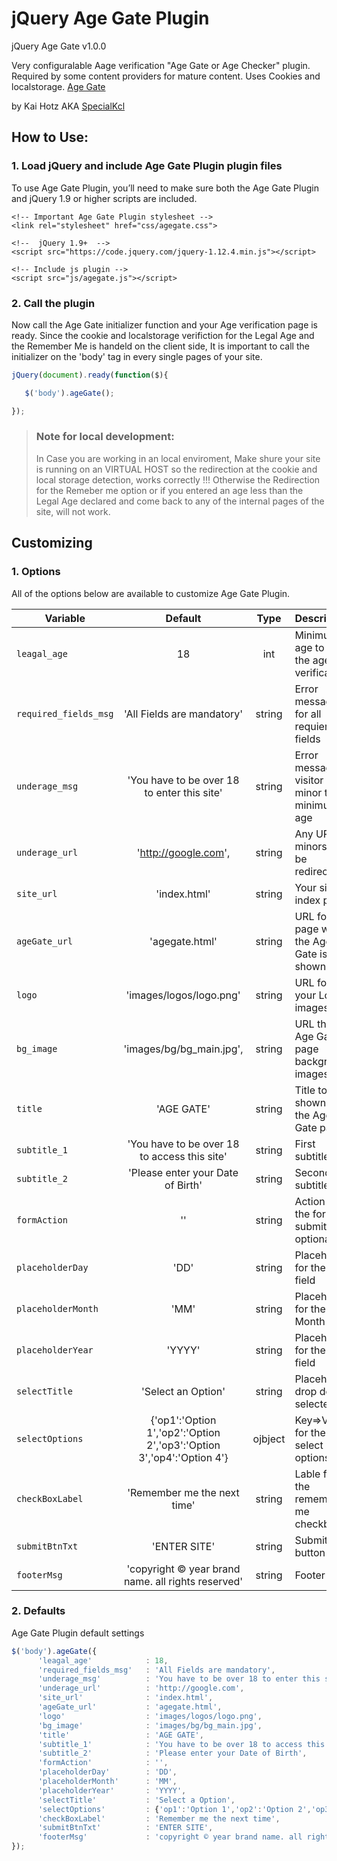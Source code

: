 # jQuery Age Gate Plugin

 jQuery Age Gate v1.0.0

Very configuralable Aage verification "Age Gate or Age Checker" plugin. 
Required by some content providers for mature content.
Uses Cookies and localstorage.
[Age Gate](https://github.com/SpecialKcl/jQuery-Age-Gate-Plugin)

 by Kai Hotz AKA [SpecialKcl](https://github.com/SpecialKcl) 

## How to Use:

### 1. Load jQuery and include Age Gate Plugin plugin files

To use Age Gate Plugin, you’ll need to make sure both the Age Gate Plugin and jQuery 1.9 or higher scripts are included.

```htnml
<!-- Important Age Gate Plugin stylesheet -->
<link rel="stylesheet" href="css/agegate.css">

<!--  jQuery 1.9+  -->
<script src="https://code.jquery.com/jquery-1.12.4.min.js"></script>
 
<!-- Include js plugin -->
<script src="js/agegate.js"></script>
```


### 2. Call the plugin

Now call the Age Gate initializer function and your Age verification page is ready.
Since the cookie and localstorage verifiction for the Legal Age and the Remember Me is handeld on the client side,
It is important to call the initializer on the 'body' tag  in every single pages of your site.

```javascript
jQuery(document).ready(function($){

   $('body').ageGate();

});
```
> ### Note for local development:
> In Case you are working in an local enviroment, Make shure your site is running on an VIRTUAL HOST 
> so the redirection at the cookie and local storage detection, works correctly !!!
> Otherwise the Redirection for the Remeber me option or if you entered an age less than the Legal Age declared and come back to any of the internal pages of the site, will not work.

## Customizing

### 1. Options

All of the options below are available to customize Age Gate Plugin.

| Variable              | Default                                                               | Type   | Description                                     |
| --------------------- |:---------------------------------------------------------------------:|:------:| ------------------------------------------------|
| `leagal_age`          | 18                                                                    | int    | Minimum age to pass the age verification        |
| `required_fields_msg` | 'All Fields are mandatory'                                            | string | Error message for all requiered fields          |
| `underage_msg`        | 'You have to be over 18 to enter this site'                           | string | Error message if visitor i minor the minimum age|
| `underage_url`        | 'http://google.com',                                                  | string | Any URL for minors to be redirected             |
| `site_url`            | 'index.html'                                                          | string | Your site index page                            |
| `ageGate_url`         | 'agegate.html'                                                        | string | URL for the page where the Age Gate is shown    |
| `logo`                | 'images/logos/logo.png'                                               | string | URL for your Logo images                        |
| `bg_image`            | 'images/bg/bg_main.jpg',                                              | string | URL the Age Gate page background images         |
| `title`               | 'AGE GATE'                                                            | string | Title to be shown on the Age Gate pages         |
| `subtitle_1`          | 'You have to be over 18 to access this site'                          | string | First subtitle                                  |
| `subtitle_2`          | 'Please enter your Date of Birth'                                     | string | Second subtitle                                 |
| `formAction`          | ''                                                                    | string | Action for the form submition , optional        |
| `placeholderDay`      | 'DD'                                                                  | string | Placeholder for the Day field                   |
| `placeholderMonth`    | 'MM'                                                                  | string | Placeholder for the Month field                 |
| `placeholderYear`     | 'YYYY'                                                                | string | Placeholder for the Year field                  |
| `selectTitle`         | 'Select an Option'                                                    | string | Placeholder drop down selecter                  |
| `selectOptions`       | {'op1':'Option 1','op2':'Option 2','op3':'Option 3','op4':'Option 4'} | ojbject| Key=>Value for the select options               |
| `checkBoxLabel`       | 'Remember me the next time'                                           | string | Lable for the remember me checkbox              |
| `submitBtnTxt`        | 'ENTER SITE'                                                          | string | Submit button text                              |
| `footerMsg`           | 'copyright © year brand name. all rights reserved'                    | string | Footer text                                     |


### 2. Defaults

Age Gate Plugin default settings

```javascript
$('body').ageGate({
      'leagal_age'            : 18,
      'required_fields_msg'   : 'All Fields are mandatory',
      'underage_msg'          : 'You have to be over 18 to enter this site', 
      'underage_url'          : 'http://google.com', 
      'site_url'              : 'index.html',
      'ageGate_url'           : 'agegate.html',
      'logo'                  : 'images/logos/logo.png', 
      'bg_image'              : 'images/bg/bg_main.jpg',
      'title'                 : 'AGE GATE', 
      'subtitle_1'            : 'You have to be over 18 to access this site', 
      'subtitle_2'            : 'Please enter your Date of Birth', 
      'formAction'            : '',
      'placeholderDay'        : 'DD',
      'placeholderMonth'      : 'MM',
      'placeholderYear'       : 'YYYY',
      'selectTitle'           : 'Select a Option',
      'selectOptions'         : {'op1':'Option 1','op2':'Option 2','op3':'Option 3','op4':'Option 4'},
      'checkBoxLabel'         : 'Remember me the next time',
      'submitBtnTxt'          : 'ENTER SITE',
      'footerMsg'             : 'copyright © year brand name. all rights reserved',
});
```

